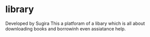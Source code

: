 # library
Developed by Sugira
This a platforam of a libary which is all about downloading books and borrowinh even assiatance help.
